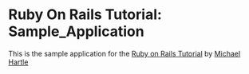 # Ruby On Rails Tutorial: Sample_Application

This is the sample application for the [Ruby on Rails Tutorial](http://railstutorial.org/) by [Michael Hartle](http://michaelhartl.com/)


